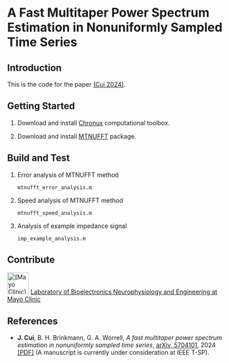 # A Fast Multitaper Power Spectrum Estimation in Nonuniformly Sampled Time Series

## Introduction

This is the code for the paper [(Cui 2024)](https://arxiv.org/abs/2407.01943).

## Getting Started

1. Download and install [Chronux](https://github.com/jiecui/chronux) computational toolbox.

1. Download and install [MTNUFFT](https://github.com/jiecui/mtnufft) package.

## Build and Test

1. Error analysis of MTNUFFT method

   ```mtnufft_error_analysis.m```

1. Speed analysis of MTNUFFT method

   ```mtnufft_speed_analysis.m```

1. Analysis of example impedance signal

   ```imp_example_analysis.m```

## Contribute

 <img src="./images/mayo_logo.png" alt="[Mayo Clinic]" width="50"/> [Laboratory of Bioelectronics Neurophysiology and Engineering at Mayo Clinic](https://www.mayo.edu/research/labs/bioelectronics-neurophysiology-engineering/overview)

## References

* __J. Cui__, B. H. Brinkmann, G. A. Worrell, _A fast multitaper power spectrum estimation in nonuniformly sampled time series_, [arXiv, 5704101](https://arxiv.org/abs/2407.01943), 2024 [[PDF]](./docs/fast_mtnufft_arxiv_v1.pdf) (A manuscript is currently under consideration at IEEE T-SP).
